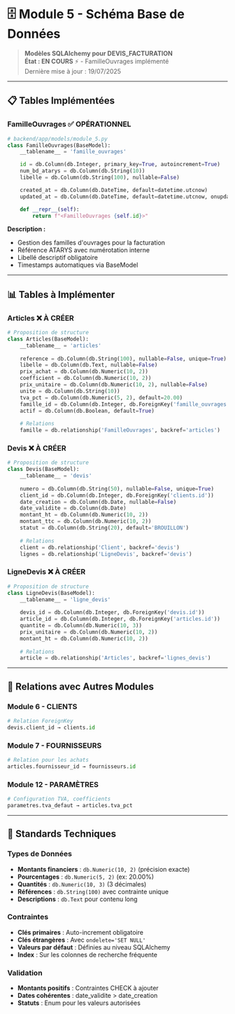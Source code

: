 # 🗄️ Module 5 - Schéma Base de Données

> **Modèles SQLAlchemy pour DEVIS_FACTURATION**  
> **État : EN COURS** ⚡ - FamilleOuvrages implémenté  
> Dernière mise à jour : 19/07/2025

---

## 📋 Tables Implémentées

### **FamilleOuvrages** ✅ OPÉRATIONNEL

```python
# backend/app/models/module_5.py
class FamilleOuvrages(BaseModel):
    __tablename__ = 'famille_ouvrages'

    id = db.Column(db.Integer, primary_key=True, autoincrement=True)
    num_bd_atarys = db.Column(db.String(10))
    libelle = db.Column(db.String(100), nullable=False)

    created_at = db.Column(db.DateTime, default=datetime.utcnow)
    updated_at = db.Column(db.DateTime, default=datetime.utcnow, onupdate=datetime.utcnow)

    def __repr__(self):
        return f"<FamilleOuvrages {self.id}>"
```

**Description :**
- Gestion des familles d'ouvrages pour la facturation
- Référence ATARYS avec numérotation interne
- Libellé descriptif obligatoire
- Timestamps automatiques via BaseModel

---

## 📊 Tables à Implémenter

### **Articles** ❌ À CRÉER

```python
# Proposition de structure
class Articles(BaseModel):
    __tablename__ = 'articles'
    
    reference = db.Column(db.String(100), nullable=False, unique=True)
    libelle = db.Column(db.Text, nullable=False)
    prix_achat = db.Column(db.Numeric(10, 2))
    coefficient = db.Column(db.Numeric(10, 2))
    prix_unitaire = db.Column(db.Numeric(10, 2), nullable=False)
    unite = db.Column(db.String(10))
    tva_pct = db.Column(db.Numeric(5, 2), default=20.00)
    famille_id = db.Column(db.Integer, db.ForeignKey('famille_ouvrages.id'))
    actif = db.Column(db.Boolean, default=True)
    
    # Relations
    famille = db.relationship('FamilleOuvrages', backref='articles')
```

### **Devis** ❌ À CRÉER

```python
# Proposition de structure
class Devis(BaseModel):
    __tablename__ = 'devis'
    
    numero = db.Column(db.String(50), nullable=False, unique=True)
    client_id = db.Column(db.Integer, db.ForeignKey('clients.id'))
    date_creation = db.Column(db.Date, nullable=False)
    date_validite = db.Column(db.Date)
    montant_ht = db.Column(db.Numeric(10, 2))
    montant_ttc = db.Column(db.Numeric(10, 2))
    statut = db.Column(db.String(20), default='BROUILLON')
    
    # Relations
    client = db.relationship('Client', backref='devis')
    lignes = db.relationship('LigneDevis', backref='devis')
```

### **LigneDevis** ❌ À CRÉER

```python
# Proposition de structure
class LigneDevis(BaseModel):
    __tablename__ = 'ligne_devis'
    
    devis_id = db.Column(db.Integer, db.ForeignKey('devis.id'))
    article_id = db.Column(db.Integer, db.ForeignKey('articles.id'))
    quantite = db.Column(db.Numeric(10, 3))
    prix_unitaire = db.Column(db.Numeric(10, 2))
    montant_ht = db.Column(db.Numeric(10, 2))
    
    # Relations
    article = db.relationship('Articles', backref='lignes_devis')
```

---

## 🔗 Relations avec Autres Modules

### **Module 6 - CLIENTS**
```python
# Relation ForeignKey
devis.client_id → clients.id
```

### **Module 7 - FOURNISSEURS**
```python
# Relation pour les achats
articles.fournisseur_id → fournisseurs.id
```

### **Module 12 - PARAMÈTRES**
```python
# Configuration TVA, coefficients
parametres.tva_defaut → articles.tva_pct
```

---

## 📏 Standards Techniques

### **Types de Données**
- **Montants financiers** : `db.Numeric(10, 2)` (précision exacte)
- **Pourcentages** : `db.Numeric(5, 2)` (ex: 20.00%)
- **Quantités** : `db.Numeric(10, 3)` (3 décimales)
- **Références** : `db.String(100)` avec contrainte unique
- **Descriptions** : `db.Text` pour contenu long

### **Contraintes**
- **Clés primaires** : Auto-increment obligatoire
- **Clés étrangères** : Avec `ondelete='SET NULL'`
- **Valeurs par défaut** : Définies au niveau SQLAlchemy
- **Index** : Sur les colonnes de recherche fréquente

### **Validation**
- **Montants positifs** : Contraintes CHECK à ajouter
- **Dates cohérentes** : date_validite > date_creation
- **Statuts** : Enum pour les valeurs autorisées
